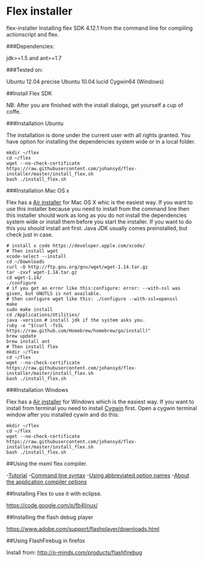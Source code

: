 Flex installer
==============

flex-installer Installing flex SDK 4.12.1 from the command line for compiling actionscript and flex.

###Dependencies:

jdk>=1.5 and ant>=1.7

###Tested on:

Ubuntu 12.04 precise
Ubuntu 10.04 lucid
Cygwin64 (Windows)

##Install Flex SDK
    
NB: After you are finished with the install dialogs, get yourself a cup of coffe.

###Installation Ubuntu

The installation is done under the current user with all rights granted. You have option for installing the dependencies system wide or in a local folder.

    mkdir ~/flex
    cd ~/flex
    wget --no-check-certificate https://raw.githubusercontent.com/johansyd/flex-installer/master/install_flex.sh
    bash ./install_flex.sh

###Installation Mac OS x

Flex has a [Air installer](http://flex.apache.org/installer.html) for Mac OS X whic is the easiest way.
If you want to use this installer because you need to install from the command line then this installer should work as long as you do not install the dependencies system wide or install them before you start the installer. If you want to do this you should install ant first. Java JDK usually comes preinstalled, but check just in case.

    # install x code https://developer.apple.com/xcode/
    # Then install wget
    xcode-select --install
    cd ~/Downloads
    curl -O http://ftp.gnu.org/gnu/wget/wget-1.14.tar.gz
    tar -zxvf wget-1.14.tar.gz
    cd wget-1.14/
    ./configure 
    # if you get an error like this:configure: error: --with-ssl was given, but GNUTLS is not available. 
    # then configure wget like this: ./configure --with-ssl=openssl
    make
    sudo make install
    cd /Applications/Utilities/
    java -version # install jdk if the system asks you. 
    ruby -e "$(curl -fsSL https://raw.github.com/Homebrew/homebrew/go/install)"
    brew update
    brew install ant
    # Then install flex
    mkdir ~/flex
    cd ~/flex
    wget --no-check-certificate https://raw.githubusercontent.com/johansyd/flex-installer/master/install_flex.sh
    bash ./install_flex.sh

###Installation Windows

Flex has a [Air installer](http://flex.apache.org/installer.html) for Windows which is the easiest way. 
If you want to install from terminal you need to install [Cygwin](http://cygwin.com/install.html "Cygwin") first.
Open a cygwin terminal window after you installed cywin and do this:

    mkdir ~/flex
    cd ~/flex
    wget --no-check-certificate https://raw.githubusercontent.com/johansyd/flex-installer/master/install_flex.sh
    bash ./install_flex.sh

##Using the mxml flex compiler.

-[Tutorial](http://help.adobe.com/en_US/flex/using/WS2db454920e96a9e51e63e3d11c0bf69084-7fcc.html)
-[Command line syntax](http://help.adobe.com/en_US/flex/using/WS2db454920e96a9e51e63e3d11c0bf69084-7ab6.html)
-[Using abbreviated option names](http://help.adobe.com/en_US/flex/using/WS2db454920e96a9e51e63e3d11c0bf67670-7ff6.html)
-[About the application compiler options](http://help.adobe.com/en_US/flex/using/WS2db454920e96a9e51e63e3d11c0bf69084-7a92.html)

##Installing Flex to use it with eclipse.

https://code.google.com/p/fb4linux/

##Installing the flash debug player

https://www.adobe.com/support/flashplayer/downloads.html

##Using FlashFirebug in firefox

Install from: http://o-minds.com/products/flashfirebug
